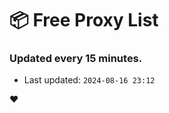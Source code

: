 # :package: Free Proxy List
### Updated every 15 minutes.

- Last updated: `2024-08-16 23:12`

:heart:
